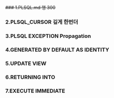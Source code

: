 ~~### 1.PLSQL.md 행 300~~

### 2.PLSQL_CURSOR 깊게 한번더 

### 3.PLSQL EXCEPTION Propagation

### 4.GENERATED BY DEFAULT AS IDENTITY

### 5.UPDATE VIEW

### 6.RETURNING INTO

### 7.EXECUTE IMMEDIATE